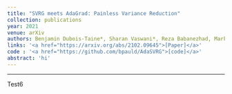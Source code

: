 ```yaml
---
title: "SVRG meets AdaGrad: Painless Variance Reduction"
collection: publications
year: 2021
venue: arXiv
authors: Benjamin Dubois-Taine*, Sharan Vaswani*, Reza Babanezhad, Mark Schmidt, Simon Lacoste-Julien
links: '<a href="https://arxiv.org/abs/2102.09645">[Paper]</a>'
code : '<a href="https://github.com/bpauld/AdaSVRG">[code]</a>'
abstract: 'hi'
---
```


---

Test6
